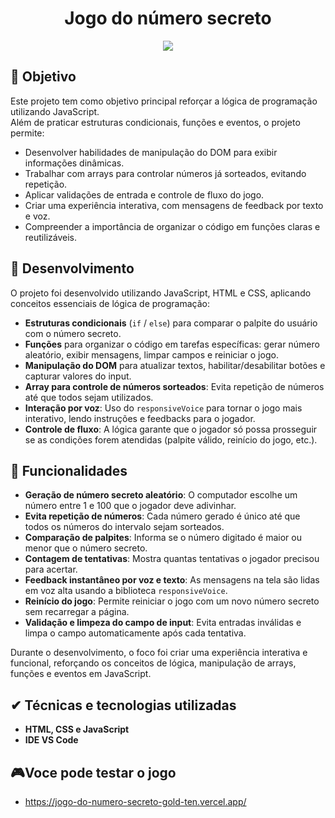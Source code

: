 <h1 align="center">Jogo do número secreto</h1>
<p align="center">
  <img loading="lazy" src="http://img.shields.io/static/v1?label=STATUS&message=FINALIZADO&color=red&style=for-the-badge"/>
</p>

## 📎 Objetivo
Este projeto tem como objetivo principal reforçar a lógica de programação utilizando JavaScript.  
Além de praticar estruturas condicionais, funções e eventos, o projeto permite:

- Desenvolver habilidades de manipulação do DOM para exibir informações dinâmicas.
- Trabalhar com arrays para controlar números já sorteados, evitando repetição.
- Aplicar validações de entrada e controle de fluxo do jogo.
- Criar uma experiência interativa, com mensagens de feedback por texto e voz.
- Compreender a importância de organizar o código em funções claras e reutilizáveis.

## 📝 Desenvolvimento
O projeto foi desenvolvido utilizando JavaScript, HTML e CSS, aplicando conceitos essenciais de lógica de programação:

- **Estruturas condicionais** (`if` / `else`) para comparar o palpite do usuário com o número secreto.
- **Funções** para organizar o código em tarefas específicas: gerar número aleatório, exibir mensagens, limpar campos e reiniciar o jogo.
- **Manipulação do DOM** para atualizar textos, habilitar/desabilitar botões e capturar valores do input.
- **Array para controle de números sorteados**: Evita repetição de números até que todos sejam utilizados.
- **Interação por voz**: Uso do `responsiveVoice` para tornar o jogo mais interativo, lendo instruções e feedbacks para o jogador.
- **Controle de fluxo**: A lógica garante que o jogador só possa prosseguir se as condições forem atendidas (palpite válido, reinício do jogo, etc.).

## :hammer: Funcionalidades
- **Geração de número secreto aleatório**: O computador escolhe um número entre 1 e 100 que o jogador deve adivinhar.
- **Evita repetição de números**: Cada número gerado é único até que todos os números do intervalo sejam sorteados.
- **Comparação de palpites**: Informa se o número digitado é maior ou menor que o número secreto.
- **Contagem de tentativas**: Mostra quantas tentativas o jogador precisou para acertar.
- **Feedback instantâneo por voz e texto**: As mensagens na tela são lidas em voz alta usando a biblioteca `responsiveVoice`.
- **Reinício do jogo**: Permite reiniciar o jogo com um novo número secreto sem recarregar a página.
- **Validação e limpeza do campo de input**: Evita entradas inválidas e limpa o campo automaticamente após cada tentativa.


Durante o desenvolvimento, o foco foi criar uma experiência interativa e funcional, reforçando os conceitos de lógica, manipulação de arrays, funções e eventos em JavaScript.
## ✔ Técnicas e tecnologias utilizadas
- **HTML, CSS e JavaScript**
- **IDE VS Code**

## 🎮Voce pode testar o jogo
- https://jogo-do-numero-secreto-gold-ten.vercel.app/
